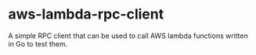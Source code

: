 # aws-lambda-rpc-client
A simple RPC client that can be used to call AWS lambda functions written in Go to test them.
